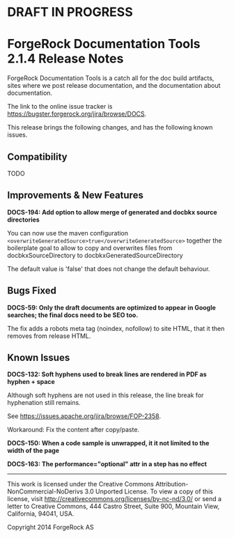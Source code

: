 # DRAFT IN PROGRESS

# ForgeRock Documentation Tools 2.1.4 Release Notes

ForgeRock Documentation Tools is a catch all for the doc build artifacts,
sites where we post release documentation,
and the documentation about documentation.

The link to the online issue tracker is
<https://bugster.forgerock.org/jira/browse/DOCS>.

This release brings the following changes,
and has the following known issues.

## Compatibility

TODO


## Improvements & New Features

**DOCS-194: Add option to allow merge of generated and docbkx source directories**

You can now use the maven configuration `<overwriteGeneratedSource>true</overwriteGeneratedSource>`
together the boilerplate goal to allow to copy and overwrites files from docbkxSourceDirectory to docbkxGeneratedSourceDirectory 

The default value is 'false' that does not change the default behaviour.


## Bugs Fixed

**DOCS-59: Only the draft documents are optimized to appear in Google searches; the final docs need to be SEO too.**

The fix adds a robots meta tag (noindex, nofollow) to site HTML,
that it then removes from release HTML.


## Known Issues

**DOCS-132: Soft hyphens used to break lines are rendered in PDF as hyphen + space**

Although soft hyphens are not used in this release,
the line break for hyphenation still remains.

See <https://issues.apache.org/jira/browse/FOP-2358>.

Workaround: Fix the content after copy/paste.

**DOCS-150: When a code sample is unwrapped, it it not limited to the width of the page**

**DOCS-163: The performance="optional" attr in a step has no effect**


* * *

This work is licensed under the Creative Commons
Attribution-NonCommercial-NoDerivs 3.0 Unported License.
To view a copy of this license, visit
<http://creativecommons.org/licenses/by-nc-nd/3.0/>
or send a letter to Creative Commons, 444 Castro Street,
Suite 900, Mountain View, California, 94041, USA.

Copyright 2014 ForgeRock AS
